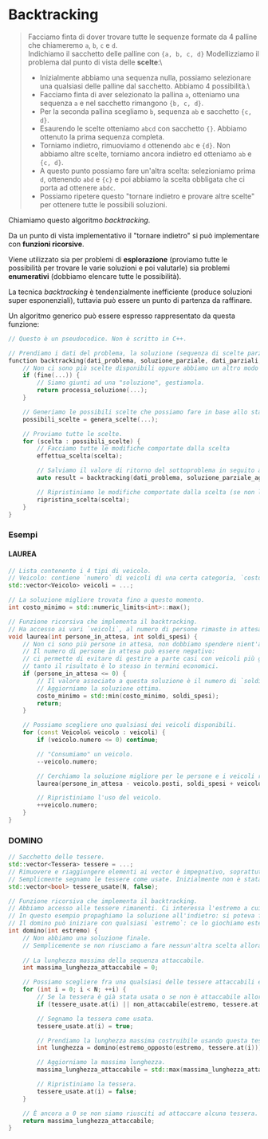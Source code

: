 # Backtracking

> Facciamo finta di dover trovare tutte le sequenze formate da 4 palline che chiameremo `a`, `b`, `c` e `d`.\
> Indichiamo il sacchetto delle palline con `{a, b, c, d}`
> Modellizziamo il problema dal punto di vista delle **scelte**:\
> - Inizialmente abbiamo una sequenza nulla, possiamo selezionare una qualsiasi delle palline dal sacchetto. Abbiamo 4 possibilità.\
> - Facciamo finta di aver selezionato la pallina `a`, otteniamo una sequenza `a` e nel sacchetto rimangono `{b, c, d}`.
> - Per la seconda pallina scegliamo `b`, sequenza `ab` e sacchetto `{c, d}`.
> - Esaurendo le scelte otteniamo `abcd` con sacchetto `{}`. Abbiamo ottenuto la prima sequenza completa.
> - Torniamo indietro, rimuoviamo `d` ottenendo `abc` e `{d}`. Non abbiamo altre scelte, torniamo ancora indietro ed otteniamo `ab` e `{c, d}`.
> - A questo punto possiamo fare un'altra scelta: selezioniamo prima `d`, ottenendo `abd` e `{c}` e poi abbiamo la scelta obbligata che ci porta ad ottenere `abdc`.
> - Possiamo ripetere questo "tornare indietro e provare altre scelte" per ottenere tutte le possibili soluzioni.

Chiamiamo questo algoritmo _backtracking_.

Da un punto di vista implementativo il "tornare indietro" si può implementare con **funzioni ricorsive**.

Viene utilizzato sia per problemi di **esplorazione** (proviamo tutte le possibilità per trovare le varie soluzioni e poi valutarle) sia problemi **enumerativi** (dobbiamo elencare tutte le possibilità).

<div class="warning">
La tecnica <i>backtracking</i> è tendenzialmente inefficiente (produce soluzioni super esponenziali), tuttavia può essere un punto di partenza da raffinare.
</div>

Un algoritmo generico può essere espresso rappresentato da questa funzione:
```cpp
// Questo è un pseudocodice. Non è scritto in C++.

// Prendiamo i dati del problema, la soluzione (sequenza di scelte parziali) e dati derivati in seguito alle scelte.
function backtracking(dati_problema, soluzione_parziale, dati_parziali, ...) {
    // Non ci sono più scelte disponibili oppure abbiamo un altro modo per stabilire se siamo giunti in una soluzione.
    if (fine(...)) {
        // Siamo giunti ad una "soluzione", gestiamola.
        return processa_soluzione(...);
    }

    // Generiamo le possibili scelte che possiamo fare in base allo stato attuale.
    possibili_scelte = genera_scelte(...);

    // Proviamo tutte le scelte.
    for (scelta : possibili_scelte) {
        // Facciamo tutte le modifiche comportate dalla scelta
        effettua_scelta(scelta);

        // Salviamo il valore di ritorno del sottoproblema in seguito a questa scelta, possiamo gestirlo oppure anche non fare nulla, dipende dal problema.
        auto result = backtracking(dati_problema, soluzione_parziale_aggiornata, dati_parziali_aggiornati, ...);

        // Ripristiniamo le modifiche comportate dalla scelta (se non locali).
        ripristina_scelta(scelta);
    }
}
```

### Esempi
#### LAUREA
```cpp
// Lista contenente i 4 tipi di veicolo.
// Veicolo: contiene `numero` di veicoli di una certa categoria, `costo` e numero di `posti`.
std::vector<Veicolo> veicoli = ...;

// La soluzione migliore trovata fino a questo momento.
int costo_minimo = std::numeric_limits<int>::max();

// Funzione ricorsiva che implementa il backtracking.
// Ha accesso ai vari `veicoli`, al numero di persone rimaste in attesa e ai soldi spesi fino a questo momento.
void laurea(int persone_in_attesa, int soldi_spesi) {
    // Non ci sono più persone in attesa, non dobbiamo spendere nient'altro.
    // Il numero di persone in attesa può essere negativo:
    // ci permette di evitare di gestire a parte casi con veicoli più grandi del numero di persone rimanenti,
    // tanto il risultato è lo stesso in termini economici.
    if (persone_in_attesa <= 0) {
        // Il valore associato a questa soluzione è il numero di `soldi_spesi` (è la quantità che vogliamo minimizzare).
        // Aggiorniamo la soluzione ottima.
        costo_minimo = std::min(costo_minimo, soldi_spesi);
        return;
    }

    // Possiamo scegliere uno qualsiasi dei veicoli disponibili.
    for (const Veicolo& veicolo : veicoli) {
        if (veicolo.numero <= 0) continue;

        // "Consumiamo" un veicolo.
        --veicolo.numero;

        // Cerchiamo la soluzione migliore per le persone e i veicoli rimanenti.
        laurea(persone_in_attesa - veicolo.posti, soldi_spesi + veicolo.costo);

        // Ripristiniamo l'uso del veicolo.
        ++veicolo.numero;
    }
}
```

### DOMINO
```cpp
// Sacchetto delle tessere.
std::vector<Tessera> tessere = ...;
// Rimuovere e riaggiungere elementi ai vector è impegnativo, soprattutto se non fatto alla fine.
// Semplicmente segnamo le tessere come usate. Inizialmente non è stata usata alcuna tessera.
std::vector<bool> tessere_usate(N, false);

// Funzione ricorsiva che implementa il backtracking.
// Abbiamo accesso alle tessere rimanenti. Ci interessa l'estremo a cui attaccare le altre tessere.
// In questo esempio propaghiamo la soluzione all'indietro: si poteva fare anche in `laurea`.
// Il domino può iniziare con qualsiasi `estremo`: ce lo giochiamo esternamente provando tutte le possibilità.
int domino(int estremo) {
    // Non abbiamo una soluzione finale.
    // Semplicemente se non riusciamo a fare nessun'altra scelta allora la sequenza successiva attaccabile più lunga sarà lunga 0.
    
    // La lunghezza massima della sequenza attaccabile.
    int massima_lunghezza_attaccabile = 0;

    // Possiamo scegliere fra una qualsiasi delle tessere attaccabili e non ancora utilizzata.
    for (int i = 0; i < N; ++i) {
        // Se la tessera è già stata usata o se non è attaccabile allora non la possiamo scegliere.
        if (tessere_usate.at(i) || non_attaccabile(estremo, tessere.at(i))) continue;

        // Segnamo la tessera come usata.
        tessere_usate.at(i) = true;

        // Prendiamo la lunghezza massima costruibile usando questa tessera. +1 dovuto a questa tessera.
        int lunghezza = domino(estremo_opposto(estremo, tessere.at(i))) + 1;

        // Aggiorniamo la massima lunghezza.
        massima_lunghezza_attaccabile = std::max(massima_lunghezza_attaccabile, lunghezza);

        // Ripristiniamo la tessera.
        tessere_usate.at(i) = false;
    }

    // È ancora a 0 se non siamo riusciti ad attaccare alcuna tessera.
    return massima_lunghezza_attaccabile;
}

```
